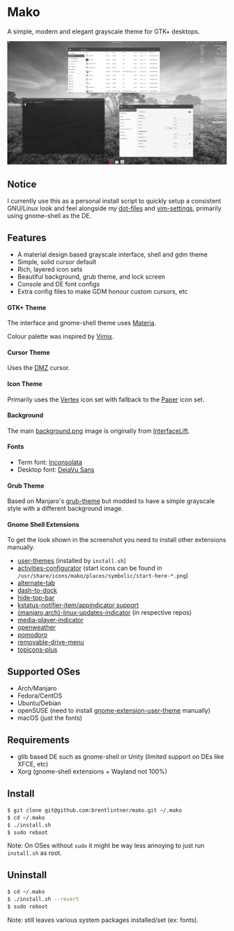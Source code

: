 # Mako

A simple, modern and elegant grayscale theme for GTK+ desktops.

![screenshot example](https://raw.githubusercontent.com/brentlintner/mako/master/screenshot.png)

## Notice

I currently use this as a personal install script to quickly setup a
consistent GNU/Linux look and feel alongside my [dot-files](https://github.com/brentlintner/dot-files) and [vim-settings](https://github.com/brentlintner/vim-settings), primarily using gnome-shell as the DE.

## Features

* A material design based grayscale interface, shell and gdm theme
* Simple, solid cursor default
* Rich, layered icon sets
* Beautiful background, grub theme, and lock screen
* Console and DE font configs
* Extra config files to make GDM honour custom cursors, etc

#### GTK+ Theme

The interface and gnome-shell theme uses [Materia](https://github.com/nana-4/materia-theme).

Colour palette was inspired by [Vimix](https://github.com/vinceliuice/vimix-gtk-themes).

#### Cursor Theme

Uses the [DMZ](https://www.gnome-look.org/p/999970) cursor.

#### Icon Theme

Primarily uses the [Vertex](https://github.com/horst3180/vertex-icons) icon set with fallback to the [Paper](https://github.com/snwh/paper-icon-theme) icon set.

#### Background

The main [background.png](https://github.com/brentlintner/mako/raw/master/images/background.png) image is originally from [InterfaceLift](https://interfacelift.com/wallpaper/details/4129/zuiderheide.html).

#### Fonts

* Term font: [Inconsolata](http://www.levien.com/type/myfonts/inconsolata.html)
* Desktop font: [DejaVu Sans](https://dejavu-fonts.github.io)

#### Grub Theme

Based on Manjaro's [grub-theme](https://github.com/manjaro/grub-theme/tree/master/manjaro-live) but modded to have
a simple grayscale style with a different background image.

#### Gnome Shell Extensions

To get the look shown in the screenshot you need to install other extensions manually.

* [user-themes](https://extensions.gnome.org/extension/1031/topicons/) (installed by `install.sh`)
* [activities-configurator](https://extensions.gnome.org/extension/358/activities-configurator/) (start icons can be found in `/usr/share/icons/mako/places/symbolic/start-here-*.png`)
* [alternate-tab](https://extensions.gnome.org/extension/15/alternatetab/)
* [dash-to-dock](https://extensions.gnome.org/extension/307/dash-to-dock/)
* [hide-top-bar](https://extensions.gnome.org/extension/545/hide-top-bar/)
* [kstatus-notifier-item/appindicator support](https://extensions.gnome.org/extension/615/appindicator-support/)
* [{manjaro,arch}-linux-updates-indicator](https://extensions.gnome.org/extension/1010/archlinux-updates-indicator/) (in respective repos)
* [media-player-indicator](https://extensions.gnome.org/extension/55/media-player-indicator/)
* [openweather](https://extensions.gnome.org/extension/750/openweather/)
* [pomodoro](https://extensions.gnome.org/extension/53/pomodoro/)
* [removable-drive-menu](https://extensions.gnome.org/extension/7/removable-drive-menu/)
* [topicons-plus](https://extensions.gnome.org/extension/1031/topicons/)

## Supported OSes

* Arch/Manjaro
* Fedora/CentOS
* Ubuntu/Debian
* openSUSE (need to install [gnome-extension-user-theme](https://extensions.gnome.org/extension/19/user-themes) manually)
* macOS (just the fonts)

## Requirements

* glib based DE such as gnome-shell or Unity (limited support on DEs like XFCE, etc)
* Xorg (gnome-shell extensions + Wayland not 100%)

## Install
```sh
$ git clone git@github.com:brentlintner/mako.git ~/.mako
$ cd ~/.mako
$ ./install.sh
$ sudo reboot
```
Note: On OSes without `sudo` it might be way less annoying to just run `install.sh` as root.

## Uninstall
```sh
$ cd ~/.mako
$ ./install.sh --revert
$ sudo reboot
```
Note: still leaves various system packages installed/set (ex: fonts).
